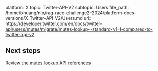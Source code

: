 platform: X
topic: Twitter-API-V2
subtopic: Users
file_path: /home/bhuang/nlp/rag-race-challenge2-2024/platform-docs-versions/X_Twitter-API-V2/Users.md
url: https://developer.twitter.com/en/docs/twitter-api/users/mutes/migrate/mutes-lookup--standard-v1-1-compared-to-twitter-api-v2

## Next steps

[Review the mutes lookup API references](https://developer.twitter.com/en/docs/twitter-api/users/mutes/api-reference "Review the mutes lookup API references")